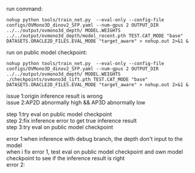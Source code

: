 run command:
```
nohup python tools/train_net.py  --eval-only --config-file configs/OVMono3D_dinov2_SFP.yaml --num-gpus 2 OUTPUT_DIR ../../output/ovmono3d_depth/ MODEL.WEIGHTS ../../output/ovmono3d_depth/model_recent.pth TEST.CAT_MODE "base" DATASETS.ORACLE2D_FILES.EVAL_MODE "target_aware" > nohup.out 2>&1 &
```
run on public model checkpoint:
```
nohup python tools/train_net.py  --eval-only --config-file configs/OVMono3D_dinov2_SFP.yaml --num-gpus 2 OUTPUT_DIR ../../output/ovmono3d_depth/ MODEL.WEIGHTS ./checkpoints/ovmono3d_lift.pth TEST.CAT_MODE "base" DATASETS.ORACLE2D_FILES.EVAL_MODE "target_aware" > nohup.out 2>&1 &
```

issue 1:origin inference result is wrong\
issue 2:AP2D abnormally high && AP3D abnormally low

step 1:try eval on public model checkpoint\
step 2:fix inference error to get true inference result\
step 3:try eval on public model checkpoint



error 1:when inference with debug branch, the depth don't input to the model\
when i fix error 1, test eval on public model checkpoint and own model checkpoint to see if the inference result is right\
error 2: